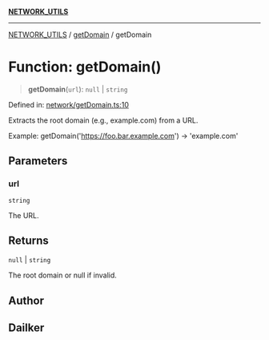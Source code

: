 [**NETWORK_UTILS**](../../README.md)

***

[NETWORK_UTILS](../../README.md) / [getDomain](../README.md) / getDomain

# Function: getDomain()

> **getDomain**(`url`): `null` \| `string`

Defined in: [network/getDomain.ts:10](https://github.com/dailker/everyutil-js/blob/7799f3f003cb23f425be3f1c83c38483e2648188/src/network/getDomain.ts#L10)

Extracts the root domain (e.g., example.com) from a URL.

Example: getDomain('https://foo.bar.example.com') → 'example.com'

## Parameters

### url

`string`

The URL.

## Returns

`null` \| `string`

The root domain or null if invalid.

## Author

## Dailker
